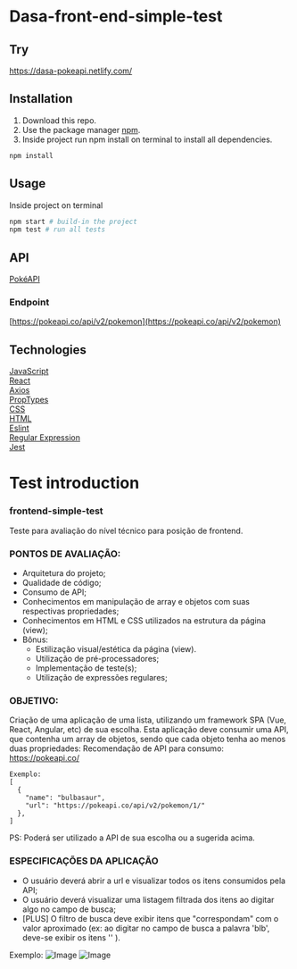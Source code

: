 # Dasa-front-end-simple-test

## Try

https://dasa-pokeapi.netlify.com/


## Installation

1. Download this repo.
2. Use the package manager [npm](https://www.npmjs.com/).
3. Inside project run npm install on terminal to install all dependencies.
```bash
npm install
```

## Usage

Inside project on terminal

```bash
npm start # build-in the project
npm test # run all tests
```
## API

[PokéAPI](https://pokeapi.co/)

### Endpoint
[https://pokeapi.co/api/v2/pokemon](https://pokeapi.co/api/v2/pokemon)


## Technologies
[JavaScript](https://developer.mozilla.org/en-US/docs/Web/JavaScript)  
[React](https://reactjs.org/)  
[Axios](https://github.com/axios/axios)  
[PropTypes](https://reactjs.org/docs/typechecking-with-proptypes.html)  
[CSS](https://developer.mozilla.org/en-US/docs/Web/CSS/Reference)  
[HTML](https://devdocs.io/html/)  
[Eslint](https://eslint.org/)  
[Regular Expression](https://docs.microsoft.com/en-us/dotnet/standard/base-types/regular-expression-language-quick-reference)  
[Jest](https://jestjs.io/)

# Test introduction

### frontend-simple-test
Teste para avaliação do nível técnico para posição de frontend.


### PONTOS DE AVALIAÇÃO:
- Arquitetura do projeto;
- Qualidade de código;
- Consumo de API;
- Conhecimentos em manipulação de array e objetos com suas respectivas propriedades;
- Conhecimentos em HTML e CSS utilizados na estrutura da página (view);
- Bônus:
  - Estilização visual/estética da página (view).
  - Utilização de pré-processadores;
  - Implementação de teste(s);
  - Utilização de expressões regulares;
 
### OBJETIVO:
Criação de uma aplicação de uma lista, utilizando um framework SPA (Vue, React, Angular, etc) de sua escolha.
Esta aplicação deve consumir uma API, que contenha um array de objetos, sendo que cada objeto tenha ao menos duas propriedades:
Recomendação de API para consumo: https://pokeapi.co/
```
Exemplo: 
[
  {
    "name": "bulbasaur",
    "url": "https://pokeapi.co/api/v2/pokemon/1/"
  },
]
```
PS: Poderá ser utilizado a API de sua escolha ou a sugerida acima.

### ESPECIFICAÇÕES DA APLICAÇÃO
- O usuário deverá abrir a url e visualizar todos os itens consumidos pela API;
- O usuário deverá visualizar uma listagem filtrada dos itens ao digitar algo no campo de busca;
- [PLUS] O filtro de busca deve exibir itens que "correspondam" com o valor aproximado (ex: ao digitar no campo de busca a palavra 'blb', deve-se exibir os itens '' ).

Exemplo:
![Image](https://raw.githubusercontent.com/baesso/frontend-simple-test/master/notes01.png)
![Image](https://raw.githubusercontent.com/baesso/frontend-simple-test/master/notes02.png)

